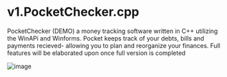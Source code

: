 # v1.PocketChecker.cpp

PocketChecker (DEMO) a money tracking software written in C++ utilizing the WinAPi and Winforms. Pocket keeps track of your debts, bills and payments recieved- allowing you to plan and reorganize your finances. 
Full features will be elaborated upon once full version is completed

![image](https://github.com/GreenTwins/v1.PocketChecker.cpp/assets/29957114/36ecd114-700a-440c-ab06-fa6f7a5561cb)
